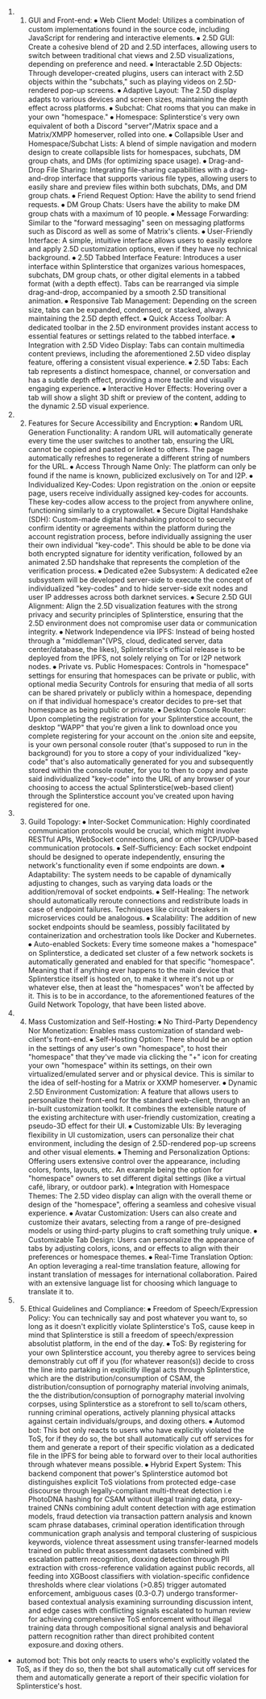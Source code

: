 1. 1.	GUI and Front-end:
⦁	Web Client Model: Utilizes a combination of custom implementations found in the source code, including JavaScript for rendering and interactive elements.
⦁	2.5D GUI: Create a cohesive blend of 2D and 2.5D interfaces, allowing users to switch between traditional chat views and 2.5D visualizations, depending on preference and need.
⦁	Interactable 2.5D Objects: Through developer-created plugins, users can interact with 2.5D objects within the "subchats," such as playing videos on 2.5D-rendered pop-up screens.
⦁	Adaptive Layout: The 2.5D display adapts to various devices and screen sizes, maintaining the depth effect across platforms.
⦁	Subchat: Chat rooms that you can make in your own "homespace."
⦁	Homespace: Splinterstice's very own equivalent of both a Discord "server"/Matrix space and a Matrix/XMPP homeserver, rolled into one.
⦁	Collapsible User and Homespace/Subchat Lists: A blend of simple navigation and modern design to create collapsible lists for homespaces, subchats, DM group chats, and DMs (for optimizing space usage).
⦁	Drag-and-Drop File Sharing: Integrating file-sharing capabilities with a drag-and-drop interface that supports various file types, allowing users to easily share and preview files within both subchats, DMs, and DM group chats.
⦁	Friend Request Option: Have the ability to send friend requests.
⦁	DM Group Chats: Users have the ability to make DM group chats with a maximum of 10 people.
⦁	Message Forwarding: Similar to the "forward messaging" seen on messaging platforms such as Discord as well as some of Matrix's clients.
⦁	User-Friendly Interface: A simple, intuitive interface allows users to easily explore and apply 2.5D customization options, even if they have no technical background.
⦁	2.5D Tabbed Interface Feature: Introduces a user interface within Splinterstice that organizes various homespaces, subchats, DM group chats, or other digital elements in a tabbed format (with a depth effect). Tabs can be rearranged via simple drag-and-drop, accompanied by a smooth 2.5D transitional animation.
⦁	Responsive Tab Management: Depending on the screen size, tabs can be expanded, condensed, or stacked, always maintaining the 2.5D depth effect.
⦁	Quick Access Toolbar: A dedicated toolbar in the 2.5D environment provides instant access to essential features or settings related to the tabbed interface.
⦁	Integration with 2.5D Video Display: Tabs can contain multimedia content previews, including the aforementioned 2.5D video display feature, offering a consistent visual experience.
⦁	2.5D Tabs: Each tab represents a distinct homespace, channel, or conversation and has a subtle depth effect, providing a more tactile and visually engaging experience.
⦁	Interactive Hover Effects: Hovering over a tab will show a slight 3D shift or preview of the content, adding to the dynamic 2.5D visual experience.

2. 2.	Features for Secure Accessibility and Encryption:
⦁	Random URL Generation Functionality: A random URL will automatically generate every time the user switches to another tab, ensuring the URL cannot be copied and pasted or linked to others. The page automatically refreshes to regenerate a different string of numbers for the URL.
⦁	Access Through Name Only: The platform can only be found if the name is known, publicized exclusively on Tor and I2P.
⦁	Individualized Key-Codes: Upon registration on the .onion or eepsite page, users receive individually assigned key-codes for accounts. These key-codes allow access to the project from anywhere online, functioning similarly to a cryptowallet.
⦁	Secure Digital Handshake (SDH): Custom-made digital handshaking protocol to securely confirm identity or agreements within the platform during the account registration process, before individually assigning the user their own individual "key-code". This should be able to be done via both encrypted signature for identity verification, followed by an animated 2.5D handshake that represents the completion of the verification process.
⦁	Dedicated e2ee Subsystem: A dedicated e2ee subsystem will be developed server-side to execute the concept of individualized "key-codes" and to hide server-side exit nodes and user IP addresses across both darknet services.
⦁	Secure 2.5D GUI Alignment: Align the 2.5D visualization features with the strong privacy and security principles of Splinterstice, ensuring that the 2.5D environment does not compromise user data or communication integrity.
⦁	Network Independence via IPFS: Instead of being hosted through a "middleman"(VPS, cloud, dedicated server, data center/database, the likes), Splinterstice's official release is to be deployed from the IPFS, not solely relying on Tor or I2P network nodes.
⦁	Private vs. Public Homespaces: Controls in "homespace" settings for ensuring that homespaces can be private or public, with optional media Security Controls for ensuring that media of all sorts can be shared privately or publicly within a homespace, depending on if that individual homespace's creator decides to pre-set that homespace as being public or private.
⦁	Desktop Console Router: Upon completing the registration for your Splinterstice account, the desktop "WAPP" that you're given a link to download once you complete registering for your account on the .onion site and eepsite, is your own personal console router (that's supposed to run in the background) for you to store a copy of your individualized "key-code" that's also automatically generated for you and subsequently stored within the console router, for you to then to copy and paste said individualized "key-code" into the URL of any browser of your choosing to access the actual Splinterstice(web-based client) through the Splinterstice account you've created upon having registered for one.

3. 3.	Guild Topology:
⦁	Inter-Socket Communication: Highly coordinated communication protocols would be crucial, which might involve RESTful APIs, WebSocket connections, and or other TCP/UDP-based communication protocols.
⦁	Self-Sufficiency: Each socket endpoint should be designed to operate independently, ensuring the network's functionality even if some endpoints are down.
⦁	Adaptability: The system needs to be capable of dynamically adjusting to changes, such as varying data loads or the addition/removal of socket endpoints.
⦁	Self-Healing: The network should automatically reroute connections and redistribute loads in case of endpoint failures. Techniques like circuit breakers in microservices could be analogous.
⦁	Scalability: The addition of new socket endpoints should be seamless, possibly facilitated by containerization and orchestration tools like Docker and Kubernetes.
⦁	Auto-enabled Sockets: Every time someone makes a "homespace" on Splinterstice, a dedicated set cluster of a few network sockets is automatically generated and enabled for that specific "homespace". Meaning that if anything ever happens to the main device that Splinterstice itself is hosted on, to make it where it's not up or whatever else, then at least the "homespaces" won't be affected by it. This is to be in accordance, to the aforementioned features of the Guild Network Topology, that have been listed above.

4. 4.	Mass Customization and Self-Hosting:
⦁	No Third-Party Dependency Nor Monetization: Enables mass customization of standard web-client's front-end.
⦁	Self-Hosting Option: There should be an option in the settings of any user's own "homespace", to host their "homespace" that they've made via clicking the "+" icon for creating your own "homespace" within its settings, on their own virtualized/emulated server and or physical device. This is similar to the idea of self-hosting for a Matrix or XXMP homeserver.
⦁	Dynamic 2.5D Environment Customization: A feature that allows users to personalize their front-end for the standard web-client, through an in-built customization toolkit. It combines the extensible nature of the existing architecture with user-friendly customization, creating a pseudo-3D effect for their UI.
⦁	Customizable UIs: By leveraging flexibility in UI customization, users can personalize their chat environment, including the design of 2.5D-rendered pop-up screens and other visual elements.
⦁	Theming and Personalization Options: Offering users extensive control over the appearance, including colors, fonts, layouts, etc. An example being the option for "homespace" owners to set different digital settings (like a virtual café, library, or outdoor park).
⦁	Integration with Homespace Themes: The 2.5D video display can align with the overall theme or design of the "homespace", offering a seamless and cohesive visual experience.
⦁	Avatar Customization: Users can also create and customize their avatars, selecting from a range of pre-designed models or using third-party plugins to craft something truly unique.
⦁	Customizable Tab Design: Users can personalize the appearance of tabs by adjusting colors, icons, and or effects to align with their preferences or homespace themes.
⦁	Real-Time Translation Option: An option leveraging a real-time translation feature, allowing for instant translation of messages for international collaboration. Paired with an extensive language list for choosing which language to translate it to.

5. 5.	Ethical Guidelines and Compliance:
⦁	Freedom of Speech/Expression Policy: You can technically say and post whatever you want to, so long as it doesn't explicitly violate Splinterstice's ToS, cause keep in mind that Splinterstice is still a freedom of speech/expression absolutist platform, in the end of the day.
⦁	ToS: By registering for your own Splinterstice account, you thereby agree to services being demonstrably cut off if you (for whatever reason(s)) decide to cross the line into partaking in explicitly illegal acts through Splinterstice, which are the distribution/consumption of CSAM, the distribution/consuption of pornography material involving animals, the the distribution/consuption of pornography material involving corpses, using Splinterstice as a storefront to sell to/scam others, running criminal operations, actively planning physical attacks against certain individuals/groups, and doxing others.
⦁	Automod bot: This bot only reacts to users who have explicitly violated the ToS, for if they do so, the bot shall automatically cut off services for them and generate a report of their specific violation as a dedicated file in the IPFS for being able to forward over to their local authorities through whatever means possible.
⦁	Hybrid Expert System: This backend component that power's Splinterstice automod bot distinguishes explicit ToS violations from protected edge-case discourse through legally-compliant multi-threat detection i.e PhotoDNA hashing for CSAM without illegal training data, proxy-trained CNNs combining adult content detection with age estimation models, fraud detection via transaction pattern analysis and known scam phrase databases, criminal operation identification through communication graph analysis and temporal clustering of suspicious keywords, violence threat assessment using transfer-learned models trained on public threat assessment datasets combined with escalation pattern recognition, doxxing detection through PII extraction with cross-reference validation against public records, all feeding into XGBoost classifiers with violation-specific confidence thresholds where clear violations (>0.85) trigger automated enforcement, ambiguous cases (0.3-0.7) undergo transformer-based contextual analysis examining surrounding discussion intent, and edge cases with conflicting signals escalated to human review for achieving comprehensive ToS enforcement without illegal training data through compositional signal analysis and behavioral pattern recognition rather than direct prohibited content exposure.and doxing others.
- automod bot: This bot only reacts to users who's explicitly volated the ToS, as if they do so, then the bot shall automatically cut off services for them and automatically generate a report of their specific violation for Splinterstice's host.
